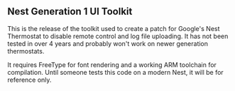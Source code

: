 ## Nest Generation 1 UI Toolkit
This is the release of the toolkit used to create a patch for Google's Nest Thermostat to disable remote control and log file uploading. It has not been tested in over 4 years and probably won't work on newer generation thermostats.

It requires FreeType for font rendering and a working ARM toolchain for compilation. Until someone tests this code on a modern Nest, it will be for reference only.
